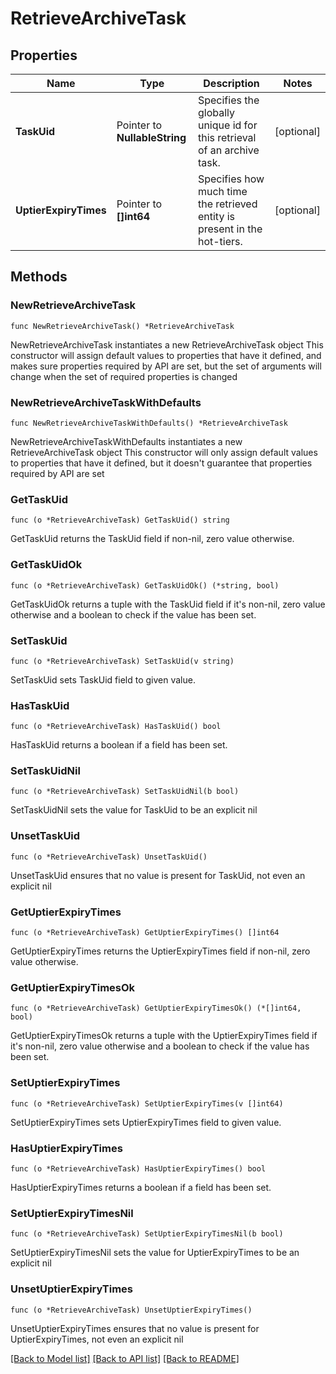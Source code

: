 # RetrieveArchiveTask

## Properties

Name | Type | Description | Notes
------------ | ------------- | ------------- | -------------
**TaskUid** | Pointer to **NullableString** | Specifies the globally unique id for this retrieval of an archive task. | [optional] 
**UptierExpiryTimes** | Pointer to **[]int64** | Specifies how much time the retrieved entity is present in the hot-tiers. | [optional] 

## Methods

### NewRetrieveArchiveTask

`func NewRetrieveArchiveTask() *RetrieveArchiveTask`

NewRetrieveArchiveTask instantiates a new RetrieveArchiveTask object
This constructor will assign default values to properties that have it defined,
and makes sure properties required by API are set, but the set of arguments
will change when the set of required properties is changed

### NewRetrieveArchiveTaskWithDefaults

`func NewRetrieveArchiveTaskWithDefaults() *RetrieveArchiveTask`

NewRetrieveArchiveTaskWithDefaults instantiates a new RetrieveArchiveTask object
This constructor will only assign default values to properties that have it defined,
but it doesn't guarantee that properties required by API are set

### GetTaskUid

`func (o *RetrieveArchiveTask) GetTaskUid() string`

GetTaskUid returns the TaskUid field if non-nil, zero value otherwise.

### GetTaskUidOk

`func (o *RetrieveArchiveTask) GetTaskUidOk() (*string, bool)`

GetTaskUidOk returns a tuple with the TaskUid field if it's non-nil, zero value otherwise
and a boolean to check if the value has been set.

### SetTaskUid

`func (o *RetrieveArchiveTask) SetTaskUid(v string)`

SetTaskUid sets TaskUid field to given value.

### HasTaskUid

`func (o *RetrieveArchiveTask) HasTaskUid() bool`

HasTaskUid returns a boolean if a field has been set.

### SetTaskUidNil

`func (o *RetrieveArchiveTask) SetTaskUidNil(b bool)`

 SetTaskUidNil sets the value for TaskUid to be an explicit nil

### UnsetTaskUid
`func (o *RetrieveArchiveTask) UnsetTaskUid()`

UnsetTaskUid ensures that no value is present for TaskUid, not even an explicit nil
### GetUptierExpiryTimes

`func (o *RetrieveArchiveTask) GetUptierExpiryTimes() []int64`

GetUptierExpiryTimes returns the UptierExpiryTimes field if non-nil, zero value otherwise.

### GetUptierExpiryTimesOk

`func (o *RetrieveArchiveTask) GetUptierExpiryTimesOk() (*[]int64, bool)`

GetUptierExpiryTimesOk returns a tuple with the UptierExpiryTimes field if it's non-nil, zero value otherwise
and a boolean to check if the value has been set.

### SetUptierExpiryTimes

`func (o *RetrieveArchiveTask) SetUptierExpiryTimes(v []int64)`

SetUptierExpiryTimes sets UptierExpiryTimes field to given value.

### HasUptierExpiryTimes

`func (o *RetrieveArchiveTask) HasUptierExpiryTimes() bool`

HasUptierExpiryTimes returns a boolean if a field has been set.

### SetUptierExpiryTimesNil

`func (o *RetrieveArchiveTask) SetUptierExpiryTimesNil(b bool)`

 SetUptierExpiryTimesNil sets the value for UptierExpiryTimes to be an explicit nil

### UnsetUptierExpiryTimes
`func (o *RetrieveArchiveTask) UnsetUptierExpiryTimes()`

UnsetUptierExpiryTimes ensures that no value is present for UptierExpiryTimes, not even an explicit nil

[[Back to Model list]](../README.md#documentation-for-models) [[Back to API list]](../README.md#documentation-for-api-endpoints) [[Back to README]](../README.md)


